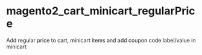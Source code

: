 # magento2_cart_minicart_regularPrice
Add regular price to cart, minicart items and add coupon code label/value in minicart 
